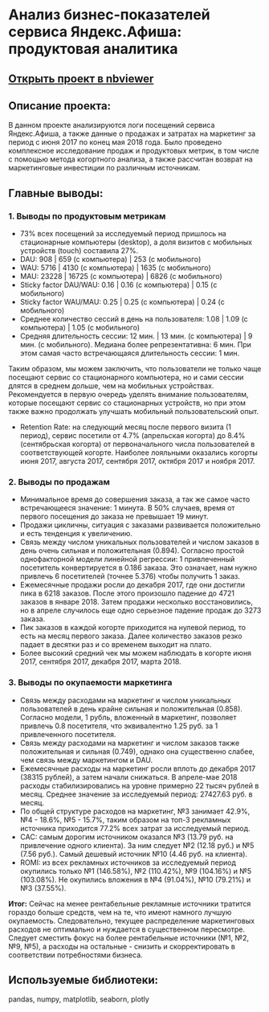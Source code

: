 # Анализ бизнес-показателей сервиса Яндекс.Афиша: продуктовая аналитика
## [Открыть проект в nbviewer](https://nbviewer.jupyter.org/github/mr-drozdov/yandex-practicum-projects/blob/main/ticket_marketplace_product_analytics/ticket_marketplace_product_analytics.ipynb)
## Описание проекта:
В данном проекте анализируются логи посещений сервиса Яндекс.Афиша, а также данные о продажах и затратах на маркетинг за период с июня 2017 по конец мая 2018 года. Было проведено комплексное исследование продаж и продуктовых метрик, в том числе с помощью метода когортного анализа, а также рассчитан возврат на маркетинговые инвестиции по различным источникам.

## Главные выводы:
### 1. Выводы по продуктовым метрикам

* 73% всех посещений за исследуемый период пришлось на стационарные компьютеры (desktop), а доля визитов с мобильных устройств (touch) составила 27%.
* DAU: 908 | 659 (с компьютера) | 253 (с мобильного)
* WAU: 5716 | 4130 (с компьютера) | 1635 (с мобильного)
* MAU: 23228 | 16725 (с компьютера) | 6826 (с мобильного)
* Sticky factor DAU/WAU: 0.16 | 0.16 (с компьютера) | 0.15 (с мобильного)
* Sticky factor WAU/MAU: 0.25 | 0.25 (с компьютера) | 0.24 (с мобильного)
* Среднее количество сессий в день на пользователя: 1.08 | 1.09 (с компьютера) | 1.05 (с мобильного)
* Средняя длительность сессии: 12 мин. | 13 мин. (с компьютера) | 9 мин. (с мобильного). Медиана более репрезентативна: 6 мин. При этом самая часто встречающаяся длительность сессии: 1 мин.

Таким образом, мы можем заключить, что пользователи не только чаще посещают сервис со стационарного компьютера, но и сами сессии длятся в среднем дольше, чем на мобильных устройствах. Рекомендуется в первую очередь уделять внимание пользователям, которые посещают сервис со стационарных устройств, но при этом также важно продолжать улучшать мобильный пользовательский опыт.

* Retention Rate: на следующий месяц после первого визита (1 период), сервис посетили от 4.7% (апрельская когорта) до 8.4% (сентябрьская когорта) от первоначального числа пользователей в соответствующей когорте. Наиболее лояльными оказались когорты июня 2017, августа 2017, сентября 2017, октября 2017 и ноября 2017.

### 2. Выводы по продажам

* Минимальное время до совершения заказа, а так же самое часто встречающееся значение: 1 минута. В 50% случаев, время от первого посещения до заказа не превышает 19 минут.
* Продажи цикличны, ситуация с заказами развивается положительно и есть тенденция к увеличению.
* Связь между числом уникальных пользователей и числом заказов в день очень сильная и положительная (0.894). Согласно простой однофакторной модели линейной регрессии: 1 привлеченный посетитель конвертируется в 0.186 заказа. Это означает, нам нужно привлечь 6 посетителей (точнее 5.376) чтобы получить 1 заказ.
* Ежемесячные продажи росли до декабря 2017, где они достигли пика в 6218 заказов. После этого произошло падение до 4721 заказов в январе 2018. Затем продажи несколько восстановились, но в апреле случилось еще одно серьезное падение продаж до 3273 заказа.
* Пик заказов в каждой когорте приходится на нулевой период, то есть на месяц первого заказа. Далее количество заказов резко падает в десятки раз и со временем выходит на плато.
* Более высокий средний чек мы можем наблюдать в когорте июня 2017, сентября 2017, декабря 2017, марта 2018.

### 3. Выводы по окупаемости маркетинга

* Связь между расходами на маркетинг и числом уникальных пользователей в день крайне сильная и положительная (0.858). Согласно модели, 1 рубль, вложенный в маркетинг, позволяет привлечь 0.8 посетителя, что эквивалентно 1.25 руб. за 1 привлеченного посетителя.
* Связь между расходами на маркетинг и числом заказов также положительная и сильная (0.749), однако она существенно слабее, чем связь между маркетингом и DAU.
* Ежемесячные расходы на маркетинг росли вплоть до декабря 2017 (38315 рублей), а затем начали снижаться. В апреле-мае 2018 расходы стабилизировались на уровне примерно 22 тысяч рублей в месяц. Среднее значение за исследуемый период: 27427.63 руб. в месяц.
* По общей структуре расходов на маркетинг, №3 занимает 42.9%, №4 - 18.6%, №5 - 15.7%, таким образом на топ-3 рекламных источника приходится 77.2% всех затрат за исследуемый период.
* CAC: самым дорогим источником оказался №3 (13.79 руб. на привлечение одного клиента). За ним следует №2 (12.18 руб.) и №5 (7.56 руб.). Самый дешевый источник №10 (4.46 руб. на клиента).
* ROMI: из всех рекламных источников за исследуемый период окупились только №1 (146.58%), №2 (110.42%), №9 (104.16%) и №5 (103.08%). Не окупились вложения в №4 (91.04%), №10 (79.21%) и №3 (37.55%).

**Итог:** Сейчас на менее рентабельные рекламные источники тратится гораздо больше средств, чем на те, что имеют намного лучшую окупаемость. Следовательно, текущее распределение маркетинговых расходов не оптимально и нуждается в существенном пересмотре. Следует сместить фокус на более рентабельные источники (№1, №2, №9, №5), а расходы на остальные - снизить и скорректировать в соответствии потребностями бизнеса.

## Используемые библиотеки:
pandas, numpy, matplotlib, seaborn, plotly
